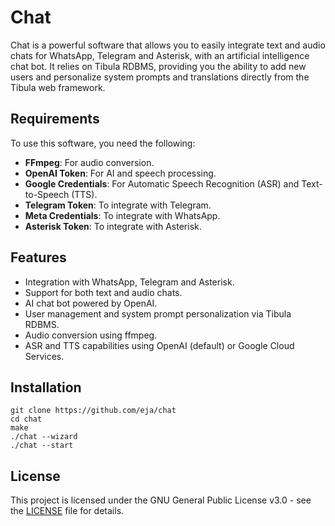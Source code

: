 # Chat

Chat is a powerful software that allows you to easily integrate text and audio chats for WhatsApp, Telegram and Asterisk, with an artificial intelligence chat bot. It relies on Tibula RDBMS, providing you the ability to add new users and personalize system prompts and translations directly from the Tibula web framework.

## Requirements

To use this software, you need the following:

- **FFmpeg**: For audio conversion.
- **OpenAI Token**: For AI and speech processing.
- **Google Credentials**: For Automatic Speech Recognition (ASR) and Text-to-Speech (TTS).
- **Telegram Token**: To integrate with Telegram.
- **Meta Credentials**: To integrate with WhatsApp.
- **Asterisk Token**: To integrate with Asterisk.

## Features

- Integration with WhatsApp, Telegram and Asterisk.
- Support for both text and audio chats.
- AI chat bot powered by OpenAI.
- User management and system prompt personalization via Tibula RDBMS.
- Audio conversion using ffmpeg.
- ASR and TTS capabilities using OpenAI (default) or Google Cloud Services.

## Installation

```
git clone https://github.com/eja/chat
cd chat
make
./chat --wizard
./chat --start
```

## License

This project is licensed under the GNU General Public License v3.0 - see the [LICENSE](LICENSE) file for details.

